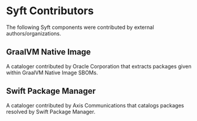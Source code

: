 # Syft Contributors

The following Syft components were contributed by external authors/organizations.

## GraalVM Native Image

A cataloger contributed by Oracle Corporation that extracts packages given within GraalVM Native Image SBOMs.

## Swift Package Manager

A cataloger contributed by Axis Communications that catalogs packages resolved by Swift Package Manager.